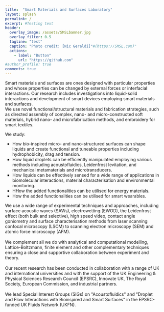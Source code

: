 ```yaml
---
title:  "Smart Materials and Surfaces Laboratory"
layout: splash
permalink: /
excerpt: #Testing text
header:
  overlay_image: /assets/SMSLbanner.jpg
  overlay_filter: 0.5
  tagline: "test"
  caption: "Photo credit: [Nic Geraldi]"#(https://SMSL.com)"
  actions:
    - label: "Button"
      url: "https://github.com"  
#author_profile: true
comments: true
---
```

Smart materials and surfaces are ones designed with particular properties and whose properties can be changed by external forces or interfacial interactions. Our research includes investigations into liquid-solid interactions and development of smart devices employing smart materials and surfaces.<br>
We use novel functional/structural materials and fabrication strategies, such as directed assembly of complex, nano- and micro-constructed soft materials, hybrid nano- and microfabrication methods, and embroidery for smart textiles.<br>

We study:<br>
<ul type="square">
    <li>How bio-inspired micro- and nano-structured surfaces can shape liquids and create functional and tuneable properties including hydrophobicity, drag and tension.</li>
    <li>How liquid droplets can be efficiently manipulated employing various methods including acoustofluidics, Leidenfrost levitation, and mechanical metamaterials and microtransducers.</li>
    <li>How liquids can be effectively sensed for a wide range of applications in biomolecular interactions, material characterisation and environmental monitoring.</li>
    <li>HHow the added functionalities can be utilised for energy materials.</li>
    <li>How the added functionalities can be utilised for smart wearables.</li>
</ul>
We use a wide range of experimental techniques and approaches, including surface acoustic waves (SAWs), electrowetting (EWOD), the Leidenfrost effect (both bulk and selective), high speed video, contact angle goniometry and surface characterisation methods from laser scanning confocal microscopy (LSCM) to scanning electron microscopy (SEM) and atomic force microscopy (AFM).<br><br>
We complement all we do with analytical and computational modelling, Lattice-Boltzmann, finite element and other complementary techniques ensuring a close and supportive collaboration between experiment and theory.<br><br>
Our recent research has been conducted in collaboration with a range of UK and international universities and with the support of the UK Engineering & Physical Sciences Research Council (EPSRC), Innovate UK, The Royal Society, European Commission, and industrial partners.<br><br>
We lead Special Interest Groups (SIGs) on "Acoustofluidics" and "Droplet and Flow Interactions with Bioinspired and Smart Surfaces" in the EPSRC-funded UK Fluids Network (UKFN).

